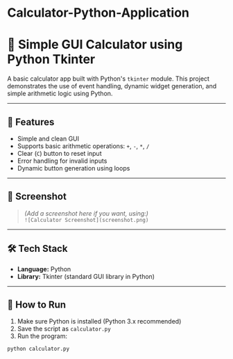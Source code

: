 # Calculator-Python-Application

# 🧮 Simple GUI Calculator using Python Tkinter

A basic calculator app built with Python's `tkinter` module. This project demonstrates the use of event handling, dynamic widget generation, and simple arithmetic logic using Python.

---

## 🚀 Features

- Simple and clean GUI
- Supports basic arithmetic operations: `+`, `-`, `*`, `/`
- Clear (`C`) button to reset input
- Error handling for invalid inputs
- Dynamic button generation using loops

---

## 📸 Screenshot

> *(Add a screenshot here if you want, using:)*  
> `![Calculator Screenshot](screenshot.png)`

---

## 🛠 Tech Stack

- **Language:** Python
- **Library:** Tkinter (standard GUI library in Python)

---

## 📁 How to Run

1. Make sure Python is installed (Python 3.x recommended)
2. Save the script as `calculator.py`
3. Run the program:

```bash
python calculator.py

